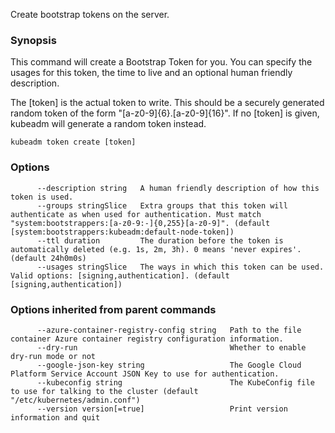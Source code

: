 
Create bootstrap tokens on the server.

### Synopsis



This command will create a Bootstrap Token for you.
You can specify the usages for this token, the time to live and an optional human friendly description.

The [token] is the actual token to write.
This should be a securely generated random token of the form "[a-z0-9]{6}.[a-z0-9]{16}".
If no [token] is given, kubeadm will generate a random token instead.


```
kubeadm token create [token]
```

### Options

```
      --description string   A human friendly description of how this token is used.
      --groups stringSlice   Extra groups that this token will authenticate as when used for authentication. Must match "system:bootstrappers:[a-z0-9:-]{0,255}[a-z0-9]". (default [system:bootstrappers:kubeadm:default-node-token])
      --ttl duration         The duration before the token is automatically deleted (e.g. 1s, 2m, 3h). 0 means 'never expires'. (default 24h0m0s)
      --usages stringSlice   The ways in which this token can be used. Valid options: [signing,authentication]. (default [signing,authentication])
```

### Options inherited from parent commands

```
      --azure-container-registry-config string   Path to the file container Azure container registry configuration information.
      --dry-run                                  Whether to enable dry-run mode or not
      --google-json-key string                   The Google Cloud Platform Service Account JSON Key to use for authentication.
      --kubeconfig string                        The KubeConfig file to use for talking to the cluster (default "/etc/kubernetes/admin.conf")
      --version version[=true]                   Print version information and quit
```

